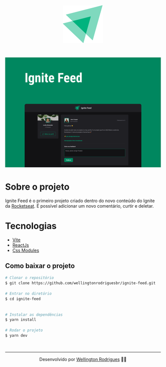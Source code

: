 <h1 align="center">
  <img src="./src/assets/ignite-logo.svg">
</h1>

<h1 align="center">
  <img src="./src/assets/Capa.png">
</h1>

# Sobre o projeto

<p>Ignite Feed é o primeiro projeto criado dentro do novo conteúdo do Ignite da 
  <a href="https://www.rocketseat.com.br/ignite" target="_blank">Rocketseat</a>. É possível adicionar um novo comentário, curtir e deletar.
</p>

# Tecnologias

- [Vite](https://vitejs.dev/)
- [ReactJs](https://reactjs.org/)
- [Css Modules](https://github.com/css-modules/css-modules)

## Como baixar o projeto

```bash
# Clonar o repositório
$ git clone https://github.com/wellingtonrodriguesbr/ignite-feed.git

# Entrar no diretório
$ cd ignite-feed


# Instalar as dependências
$ yarn install

# Rodar o projeto
$ yarn dev
```

<br/>
<hr/>

<p align="center">Desenvolvido por <a href="https://www.linkedin.com/in/wellingtonrodriguesbr/" target="_blank">Wellington Rodrigues</a> ✌🏽</p>
